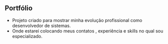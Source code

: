 ## Portfólio
- Projeto criado para mostrar minha evolução profissional como desenvolvedor de sistemas.
- Onde estarei colocando meus contatos , experiência e skills no qual sou especializado.